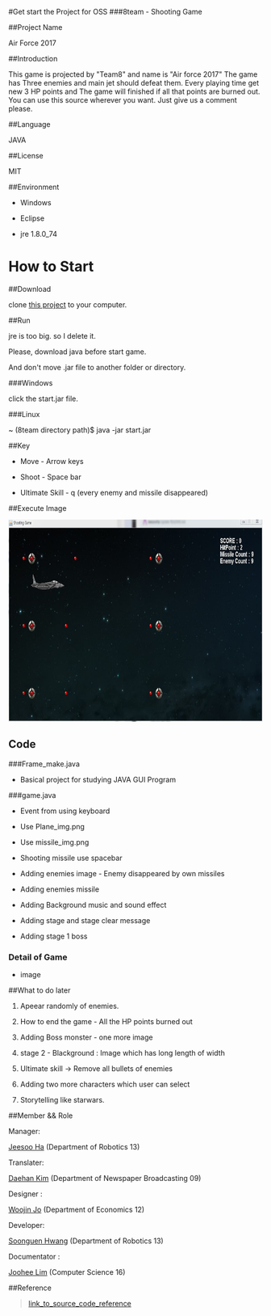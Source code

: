 #Get start the Project for OSS
###8team - Shooting Game


##Project Name

Air Force 2017



##Introduction

This game is projected by "Team8" and name is "Air force 2017"
The game has Three enemies and main jet should defeat them.
Every playing time get new 3 HP points and The game will finished if all that points are burned out.
You can use this source wherever you want. Just give us a comment please.
 

##Language

JAVA



##License

MIT



##Environment

* Windows

* Eclipse

* jre 1.8.0_74



# How to Start 

##Download

clone [this project](https://github.com/JeesooHa/8team.git) to your computer.



##Run

jre is too big. so I delete it.


Please, download java before start game.


And don't move .jar file to another folder or directory.


###Windows

click the start.jar file.


###Linux

~ (8team directory path)$ java -jar start.jar 




##Key

* Move - Arrow keys

* Shoot - Space bar

* Ultimate Skill - q (every enemy and missile disappeared)



##Execute Image

<img src ="https://github.com/JeesooHa/8team/blob/master/execute%20image.JPG" height = "400">


## Code
###Frame_make.java

* Basical project for studying JAVA GUI Program


###game.java

* Event from using keyboard
 
* Use Plane_img.png 

* Use missile_img.png

* Shooting missile use spacebar 

* Adding enemies image - Enemy disappeared by own missiles

* Adding enemies missile

* Adding Background music and sound effect

* Adding stage and stage clear message

* Adding stage 1 boss
### Detail of Game

* image



##What to do later

1. Apeear randomly of enemies.

2. How to end the game - All the HP points burned out

3. Adding Boss monster - one more image  

4. stage 2 - Blackground : Image which has long length of width 

5. Ultimate skill -> Remove all bullets of enemies 

6. Adding two more characters which user can select 

7. Storytelling like starwars.





##Member && Role

Manager:

[Jeesoo Ha](https://jeesooha.github.io/) (Department of Robotics 13)

Translater:

[Daehan Kim](http://KimDaehan.github.io) (Department of Newspaper Broadcasting 09)

Designer :

[Woojin Jo](https://woojin-jo.github.io/) (Department of Economics 12)

Developer:

[Soonguen Hwang](http://zoowx321.github.io/) (Department of Robotics 13)

Documentator : 

[Joohee Lim](http://jssngg.github.io) (Computer Science 16)









##Reference
>[link_to_source_code_reference](http://blog.naver.com/dosem321/40170781167#)
